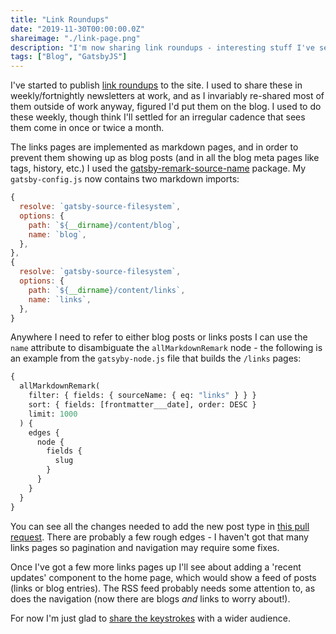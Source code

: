 ```yaml
---
title: "Link Roundups"
date: "2019-11-30T00:00:00.0Z"
shareimage: "./link-page.png"
description: "I'm now sharing link roundups - interesting stuff I've seen and you might find interesting."
tags: ["Blog", "GatsbyJS"]
---
```


I've started to publish [link roundups] to the site. I used to share these in weekly/fortnightly newsletters at work, and as I invariably re-shared most of them outside of work anyway, figured I'd put them on the blog. I used to do these weekly, though think I'll settled for an irregular cadence that sees them come in once or twice a month.

The links pages are implemented as markdown pages, and in order to prevent them showing up as blog posts (and in all the blog meta pages like tags, history, etc.) I used the [gatsby-remark-source-name] package. My `gatsby-config.js` now contains two markdown imports:

```js
{
  resolve: `gatsby-source-filesystem`,
  options: {
    path: `${__dirname}/content/blog`,
    name: `blog`,
  },
},
{
  resolve: `gatsby-source-filesystem`,
  options: {
    path: `${__dirname}/content/links`,
    name: `links`,
  },
}
```

Anywhere I need to refer to either blog posts or links posts I can use the `name` attribute to disambiguate the `allMarkdownRemark` node - the following is an example from the `gatsyby-node.js` file that builds the `/links` pages:

```graphql
{
  allMarkdownRemark(
    filter: { fields: { sourceName: { eq: "links" } } }
    sort: { fields: [frontmatter___date], order: DESC }
    limit: 1000
  ) {
    edges {
      node {
        fields {
          slug
        }
      }
    }
  }
}
```

You can see all the changes needed to add the new post type in [this pull request][add links type to blog PR].  There are probably a few rough edges - I haven't got that many links pages so pagination and navigation may require some fixes.

Once I've got a few more links pages up I'll see about adding a 'recent updates' component to the home page, which would show a feed of posts (links or blog entries).  The RSS feed probably needs some attention to, as does the navigation (now there are blogs _and_ links to worry about!).

For now I'm just glad to [share the keystrokes][count your keystrokes article] with a wider audience.

[link roundups]: /links
[gatsby-remark-source-name]: https://github.com/elboman/gatsby-remark-source-name
[add links type to blog PR]: https://github.com/taddison/personal-site/pull/7
[count your keystrokes article]: https://blog.jonudell.net/2007/04/10/too-busy-to-blog-count-your-keystrokes/
